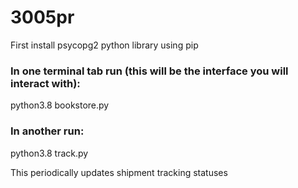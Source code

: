 # 3005pr

First install psycopg2 python library using pip

### In one terminal tab run (this will be the interface you will interact with):
  python3.8 bookstore.py
 
### In another run:
  python3.8 track.py 

This periodically updates shipment tracking statuses
